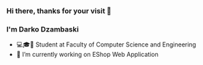### Hi there, thanks for your visit 👋
### I'm Darko Dzambaski

- :computer::mortar_board::man: Student at Faculty of Computer Science and Engineering
- 🔭 I’m currently working on EShop Web Application

<!--
**darkodzambaski/darkodzambaski** is a ✨ _special_ ✨ repository because its `README.md` (this file) appears on your GitHub profile.

Here are some ideas to get you started:

- 🔭 I’m currently working on ...
- 🌱 I’m currently learning ...
- 👯 I’m looking to collaborate on ...
- 🤔 I’m looking for help with ...
- 💬 Ask me about ...
- 📫 How to reach me: ...
- 😄 Pronouns: ...
- ⚡ Fun fact: ...
-->
